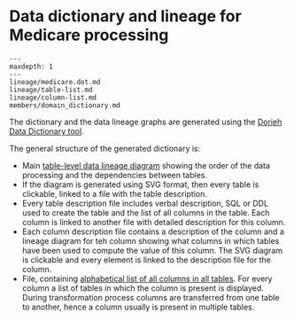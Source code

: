 # Data dictionary and lineage for Medicare processing

```{toctree}
---
maxdepth: 1
---
lineage/medicare.dot.md
lineage/table-list.md
lineage/column-list.md
members/domain_dictionary.md
```

The dictionary and the data lineage graphs are generated using the 
[Dorieh Data Dictionary tool](members/domain_dictionary).
              
The general structure of the generated dictionary is:

* Main [table-level data lineage diagram](lineage/medicare.dot.md) showing the order of the
  data processing and the dependencies between tables.
* If the diagram is generated using SVG format, then every table
  is clickable, linked to a file with the table description.
* Every table description file includes verbal description, SQL or DDL
  used to create the table and the list of all columns in the table.
  Each column is linked to another file with detailed description
  for this column.
* Each column description file contains a description of the column
  and a lineage diagram for teh column showing what columns in which tables
  have been used to compute the value of this column. The SVG
  diagram is clickable and every element is linked to the description
  file for the column.
* File, containing [alphabetical list of all columns in all tables](lineage/column-list.md).
  For every column a list of tables in which the column is present
  is displayed. During transformation process columns are
  transferred from one table to another, hence a column usually is present in
  multiple tables.

       

